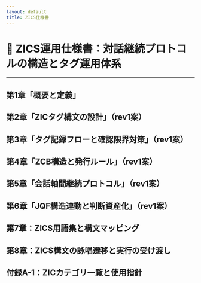 ```yaml
---
layout: default
title: ZICS仕様書
---
```


# 📘 ZICS運用仕様書：対話継続プロトコルの構造とタグ運用体系
---

## 第1章「概要と定義」
## 第2章「ZICタグ構文の設計」（rev1案）
## 第3章「タグ記録フローと確認限界対策」（rev1案）
## 第4章「ZCB構造と発行ルール」（rev1案）
## 第5章「会話軸間継続プロトコル」（rev1案）
## 第6章「JQF構造連動と判断資産化」（rev1案）
## 第7章：ZICS用語集と構文マッピング
## 第8章：ZICS構文の詠唱遷移と実行の受け渡し
## 付録A-1：ZICカテゴリ一覧と使用指針
